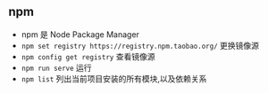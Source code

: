 
## npm

- npm 是 Node Package Manager
- `npm set registry https://registry.npm.taobao.org/` 更换镜像源
- `npm config get registry` 查看镜像源
- `npm run serve` 运行
- `npm list` 列出当前项目安装的所有模块,以及依赖关系